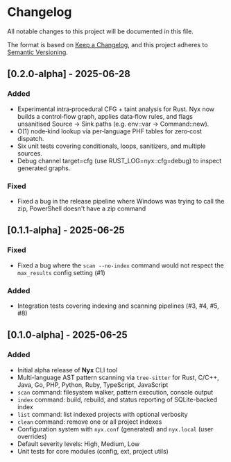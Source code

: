 # Changelog

All notable changes to this project will be documented in this file.

The format is based on [Keep a Changelog](https://keepachangelog.com/en/1.1.0/),
and this project adheres to [Semantic Versioning](https://semver.org/spec/v2.0.0.html).

## [0.2.0-alpha] - 2025-06-28

### Added
- Experimental intra‑procedural CFG + taint analysis for Rust. Nyx now builds a control‑flow graph, applies data‑flow rules, and flags unsanitised Source → Sink paths (e.g. env::var → Command::new).
- O(1) node‑kind lookup via per‑language PHF tables for zero‑cost dispatch.
- Six unit tests covering conditionals, loops, sanitizers, and multiple sources.
- Debug channel target=cfg (use RUST_LOG=nyx::cfg=debug) to inspect generated graphs.

### Fixed
- Fixed a bug in the release pipeline where Windows was trying to call the zip, PowerShell doesn't have a zip command

## [0.1.1-alpha] - 2025-06-25

### Fixed
- Fixed a bug where the `scan --no-index` command would not respect the `max_results` config setting (#1)

### Added
- Integration tests covering indexing and scanning pipelines (#3, #4, #5, #8)

## [0.1.0-alpha] - 2025-06-25

### Added
- Initial alpha release of **Nyx** CLI tool
- Multi-language AST pattern scanning via `tree-sitter` for Rust, C/C++, Java, Go, PHP, Python, Ruby, TypeScript, JavaScript
- `scan` command: filesystem walker, pattern execution, console output
- `index` command: build, rebuild, and status reporting of SQLite-backed index
- `list` command: list indexed projects with optional verbosity
- `clean` command: remove one or all project indexes
- Configuration system with `nyx.conf` (generated) and `nyx.local` (user overrides)
- Default severity levels: High, Medium, Low
- Unit tests for core modules (config, ext, project utils)
